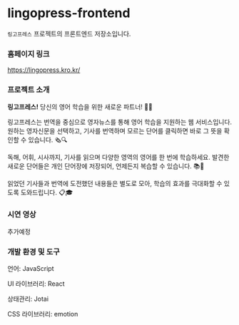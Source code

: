 # lingopress-frontend

`링고프레스` 프로젝트의 프론트엔드 저장소입니다.

### 홈페이지 링크

https://lingopress.kro.kr/

### 프로젝트 소개

**링고프레스!** 당신의 영어 학습을 위한 새로운 파트너! 📘✨

링고프레스는 번역을 중심으로 영자뉴스를 통해 영어 학습을 지원하는 웹 서비스입니다. 원하는 영자신문을 선택하고, 기사를 번역하며 모르는 단어를 클릭하면 바로 그 뜻을 확인할 수 있습니다. 🗞️🔍

독해, 어휘, 시사까지, 기사를 읽으며 다양한 영역의 영어를 한 번에 학습하세요. 발견한 새로운 단어들은 개인 단어장에 저장되어, 언제든지 복습할 수 있습니다. 📚💼

읽었던 기사들과 번역에 도전했던 내용들은 별도로 모아, 학습의 효과를 극대화할 수 있도록 도와드립니다. 📋🎓

### 시연 영상

추가예정

### 개발 환경 및 도구

언어: JavaScript

UI 라이브러리: React

상태관리: Jotai

CSS 라이브러리: emotion